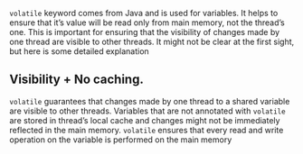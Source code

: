 `volatile` keyword comes from Java and is used for variables. It helps to ensure that it’s value will be read only from main memory, not the thread’s one. This is important for ensuring that the visibility of changes made by one thread are visible to other threads. It might not be clear at the first sight, but here is some detailed explanation

## Visibility + No caching.

`volatile` guarantees that changes made by one thread to a shared variable are visible to other threads. Variables that are not annotated with `volatile` are stored in thread’s local cache and changes might not be immediately reflected in the main memory. `volatile` ensures that every read and write operation on the variable is performed on the main memory